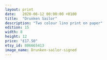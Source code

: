```yaml
---
layout: print
date:   2020-06-12 00:00:00 +0100
title:  "Drunken Sailor"
description: "Two colour lino print on paper"
edition: 15
width: 8
height: 12
price: "£17.50"
etsy_id: 806665413
image_name: Drunken-sailor-signed
---
```

